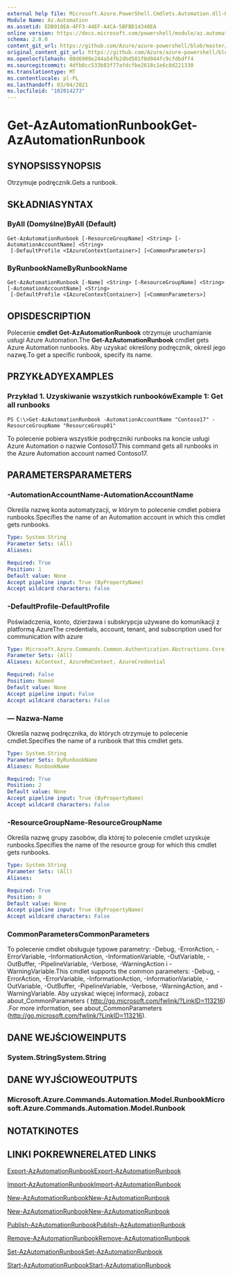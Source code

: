 ```yaml
---
external help file: Microsoft.Azure.PowerShell.Cmdlets.Automation.dll-Help.xml
Module Name: Az.Automation
ms.assetid: EDB918EA-4FF3-44EF-A4CA-5BFBD14340EA
online version: https://docs.microsoft.com/powershell/module/az.automation/get-azautomationrunbook
schema: 2.0.0
content_git_url: https://github.com/Azure/azure-powershell/blob/master/src/Automation/Automation/help/Get-AzAutomationRunbook.md
original_content_git_url: https://github.com/Azure/azure-powershell/blob/master/src/Automation/Automation/help/Get-AzAutomationRunbook.md
ms.openlocfilehash: 00d6908e244a54fb2dbd501f0d944fc9cfdbdff4
ms.sourcegitcommit: 4dfb0cc533b83f77afdcfbe2618c1e6c8d221330
ms.translationtype: MT
ms.contentlocale: pl-PL
ms.lasthandoff: 03/04/2021
ms.locfileid: "102014273"
---
```

# <span data-ttu-id="16dbc-101">Get-AzAutomationRunbook</span><span class="sxs-lookup"><span data-stu-id="16dbc-101">Get-AzAutomationRunbook</span></span>

## <span data-ttu-id="16dbc-102">SYNOPSIS</span><span class="sxs-lookup"><span data-stu-id="16dbc-102">SYNOPSIS</span></span>
<span data-ttu-id="16dbc-103">Otrzymuje podręcznik.</span><span class="sxs-lookup"><span data-stu-id="16dbc-103">Gets a runbook.</span></span>

## <span data-ttu-id="16dbc-104">SKŁADNIA</span><span class="sxs-lookup"><span data-stu-id="16dbc-104">SYNTAX</span></span>

### <span data-ttu-id="16dbc-105">ByAll (Domyślne)</span><span class="sxs-lookup"><span data-stu-id="16dbc-105">ByAll (Default)</span></span>
```
Get-AzAutomationRunbook [-ResourceGroupName] <String> [-AutomationAccountName] <String>
 [-DefaultProfile <IAzureContextContainer>] [<CommonParameters>]
```

### <span data-ttu-id="16dbc-106">ByRunbookName</span><span class="sxs-lookup"><span data-stu-id="16dbc-106">ByRunbookName</span></span>
```
Get-AzAutomationRunbook [-Name] <String> [-ResourceGroupName] <String> [-AutomationAccountName] <String>
 [-DefaultProfile <IAzureContextContainer>] [<CommonParameters>]
```

## <span data-ttu-id="16dbc-107">OPIS</span><span class="sxs-lookup"><span data-stu-id="16dbc-107">DESCRIPTION</span></span>
<span data-ttu-id="16dbc-108">Polecenie **cmdlet Get-AzAutomationRunbook** otrzymuje uruchamianie usługi Azure Automation.</span><span class="sxs-lookup"><span data-stu-id="16dbc-108">The **Get-AzAutomationRunbook** cmdlet gets Azure Automation runbooks.</span></span>
<span data-ttu-id="16dbc-109">Aby uzyskać określony podręcznik, określ jego nazwę.</span><span class="sxs-lookup"><span data-stu-id="16dbc-109">To get a specific runbook, specify its name.</span></span>

## <span data-ttu-id="16dbc-110">PRZYKŁADY</span><span class="sxs-lookup"><span data-stu-id="16dbc-110">EXAMPLES</span></span>

### <span data-ttu-id="16dbc-111">Przykład 1. Uzyskiwanie wszystkich runbooków</span><span class="sxs-lookup"><span data-stu-id="16dbc-111">Example 1: Get all runbooks</span></span>
```
PS C:\>Get-AzAutomationRunbook -AutomationAccountName "Contoso17" -ResourceGroupName "ResourceGroup01"
```

<span data-ttu-id="16dbc-112">To polecenie pobiera wszystkie podręczniki runbooks na koncie usługi Azure Automation o nazwie Contoso17.</span><span class="sxs-lookup"><span data-stu-id="16dbc-112">This command gets all runbooks in the Azure Automation account named Contoso17.</span></span>

## <span data-ttu-id="16dbc-113">PARAMETERS</span><span class="sxs-lookup"><span data-stu-id="16dbc-113">PARAMETERS</span></span>

### <span data-ttu-id="16dbc-114">-AutomationAccountName</span><span class="sxs-lookup"><span data-stu-id="16dbc-114">-AutomationAccountName</span></span>
<span data-ttu-id="16dbc-115">Określa nazwę konta automatyzacji, w którym to polecenie cmdlet pobiera runbooks.</span><span class="sxs-lookup"><span data-stu-id="16dbc-115">Specifies the name of an Automation account in which this cmdlet gets runbooks.</span></span>

```yaml
Type: System.String
Parameter Sets: (All)
Aliases:

Required: True
Position: 1
Default value: None
Accept pipeline input: True (ByPropertyName)
Accept wildcard characters: False
```

### <span data-ttu-id="16dbc-116">-DefaultProfile</span><span class="sxs-lookup"><span data-stu-id="16dbc-116">-DefaultProfile</span></span>
<span data-ttu-id="16dbc-117">Poświadczenia, konto, dzierżawa i subskrypcja używane do komunikacji z platformą Azure</span><span class="sxs-lookup"><span data-stu-id="16dbc-117">The credentials, account, tenant, and subscription used for communication with azure</span></span>

```yaml
Type: Microsoft.Azure.Commands.Common.Authentication.Abstractions.Core.IAzureContextContainer
Parameter Sets: (All)
Aliases: AzContext, AzureRmContext, AzureCredential

Required: False
Position: Named
Default value: None
Accept pipeline input: False
Accept wildcard characters: False
```

### <span data-ttu-id="16dbc-118">— Nazwa</span><span class="sxs-lookup"><span data-stu-id="16dbc-118">-Name</span></span>
<span data-ttu-id="16dbc-119">Określa nazwę podręcznika, do których otrzymuje to polecenie cmdlet.</span><span class="sxs-lookup"><span data-stu-id="16dbc-119">Specifies the name of a runbook that this cmdlet gets.</span></span>

```yaml
Type: System.String
Parameter Sets: ByRunbookName
Aliases: RunbookName

Required: True
Position: 2
Default value: None
Accept pipeline input: True (ByPropertyName)
Accept wildcard characters: False
```

### <span data-ttu-id="16dbc-120">-ResourceGroupName</span><span class="sxs-lookup"><span data-stu-id="16dbc-120">-ResourceGroupName</span></span>
<span data-ttu-id="16dbc-121">Określa nazwę grupy zasobów, dla której to polecenie cmdlet uzyskuje runbooks.</span><span class="sxs-lookup"><span data-stu-id="16dbc-121">Specifies the name of the resource group for which this cmdlet gets runbooks.</span></span>

```yaml
Type: System.String
Parameter Sets: (All)
Aliases:

Required: True
Position: 0
Default value: None
Accept pipeline input: True (ByPropertyName)
Accept wildcard characters: False
```

### <span data-ttu-id="16dbc-122">CommonParameters</span><span class="sxs-lookup"><span data-stu-id="16dbc-122">CommonParameters</span></span>
<span data-ttu-id="16dbc-123">To polecenie cmdlet obsługuje typowe parametry: -Debug, -ErrorAction, -ErrorVariable, -InformationAction, -InformationVariable, -OutVariable, -OutBuffer, -PipelineVariable, -Verbose, -WarningAction i -WarningVariable.</span><span class="sxs-lookup"><span data-stu-id="16dbc-123">This cmdlet supports the common parameters: -Debug, -ErrorAction, -ErrorVariable, -InformationAction, -InformationVariable, -OutVariable, -OutBuffer, -PipelineVariable, -Verbose, -WarningAction, and -WarningVariable.</span></span> <span data-ttu-id="16dbc-124">Aby uzyskać więcej informacji, zobacz about_CommonParameters ( http://go.microsoft.com/fwlink/?LinkID=113216) .</span><span class="sxs-lookup"><span data-stu-id="16dbc-124">For more information, see about_CommonParameters (http://go.microsoft.com/fwlink/?LinkID=113216).</span></span>

## <span data-ttu-id="16dbc-125">DANE WEJŚCIOWE</span><span class="sxs-lookup"><span data-stu-id="16dbc-125">INPUTS</span></span>

### <span data-ttu-id="16dbc-126">System.String</span><span class="sxs-lookup"><span data-stu-id="16dbc-126">System.String</span></span>

## <span data-ttu-id="16dbc-127">DANE WYJŚCIOWE</span><span class="sxs-lookup"><span data-stu-id="16dbc-127">OUTPUTS</span></span>

### <span data-ttu-id="16dbc-128">Microsoft.Azure.Commands.Automation.Model.Runbook</span><span class="sxs-lookup"><span data-stu-id="16dbc-128">Microsoft.Azure.Commands.Automation.Model.Runbook</span></span>

## <span data-ttu-id="16dbc-129">NOTATKI</span><span class="sxs-lookup"><span data-stu-id="16dbc-129">NOTES</span></span>

## <span data-ttu-id="16dbc-130">LINKI POKREWNE</span><span class="sxs-lookup"><span data-stu-id="16dbc-130">RELATED LINKS</span></span>

[<span data-ttu-id="16dbc-131">Export-AzAutomationRunbook</span><span class="sxs-lookup"><span data-stu-id="16dbc-131">Export-AzAutomationRunbook</span></span>](./Export-AzAutomationRunbook.md)

[<span data-ttu-id="16dbc-132">Import-AzAutomationRunbook</span><span class="sxs-lookup"><span data-stu-id="16dbc-132">Import-AzAutomationRunbook</span></span>](./Import-AzAutomationRunbook.md)

[<span data-ttu-id="16dbc-133">New-AzAutomationRunbook</span><span class="sxs-lookup"><span data-stu-id="16dbc-133">New-AzAutomationRunbook</span></span>](./New-AzAutomationRunbook.md)

[<span data-ttu-id="16dbc-134">New-AzAutomationRunbook</span><span class="sxs-lookup"><span data-stu-id="16dbc-134">New-AzAutomationRunbook</span></span>](./New-AzAutomationRunbook.md)

[<span data-ttu-id="16dbc-135">Publish-AzAutomationRunbook</span><span class="sxs-lookup"><span data-stu-id="16dbc-135">Publish-AzAutomationRunbook</span></span>](./Publish-AzAutomationRunbook.md)

[<span data-ttu-id="16dbc-136">Remove-AzAutomationRunbook</span><span class="sxs-lookup"><span data-stu-id="16dbc-136">Remove-AzAutomationRunbook</span></span>](./Remove-AzAutomationRunbook.md)

[<span data-ttu-id="16dbc-137">Set-AzAutomationRunbook</span><span class="sxs-lookup"><span data-stu-id="16dbc-137">Set-AzAutomationRunbook</span></span>](./Set-AzAutomationRunbook.md)

[<span data-ttu-id="16dbc-138">Start-AzAutomationRunbook</span><span class="sxs-lookup"><span data-stu-id="16dbc-138">Start-AzAutomationRunbook</span></span>](./Start-AzAutomationRunbook.md)


